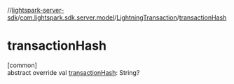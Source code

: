 //[lightspark-server-sdk](../../../index.md)/[com.lightspark.sdk.server.model](../index.md)/[LightningTransaction](index.md)/[transactionHash](transaction-hash.md)

# transactionHash

[common]\
abstract override val [transactionHash](transaction-hash.md): String?
